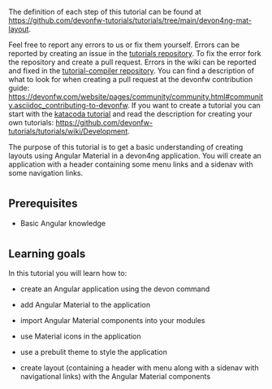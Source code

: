 


The definition of each step of this tutorial can be found at https://github.com/devonfw-tutorials/tutorials/tree/main/devon4ng-mat-layout. 

Feel free to report any errors to us or fix them yourself. Errors can be reported by creating an issue in the [tutorials repository](https://github.com/devonfw-tutorials/tutorials/issues). To fix the error fork the repository and create a pull request. Errors in the wiki can be reported and fixed in the [tutorial-compiler repository](https://github.com/devonfw-tutorials/tutorial-compiler).
You can find a description of what to look for when creating a pull request at the devonfw contribution guide: https://devonfw.com/website/pages/community/community.html#community.asciidoc_contributing-to-devonfw. If you want to create a tutorial you can start with the [katacoda tutorial](https://katacoda.com/devonfw/scenarios/create-your-own-tutorial) and read the description for creating your own tutorials: https://github.com/devonfw-tutorials/tutorials/wiki/Development.

The purpose of this tutorial is to get a basic understanding of creating layouts using Angular Material in a devon4ng application. You will create an application with a header containing some menu links and a sidenav with some navigation links.


#
## Prerequisites

* Basic Angular knowledge


#
## Learning goals
In this tutorial you will learn how to:

* create an Angular application using the devon command

* add Angular Material to the application

* import Angular Material components into your modules

* use Material icons in the application

* use a prebulit theme to style the application

* create layout (containing a header with menu along with a sidenav with navigational links) with the Angular Material components
